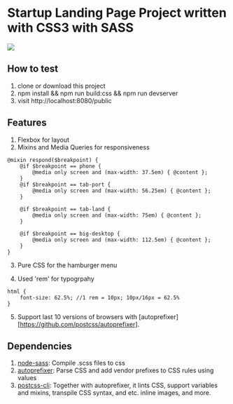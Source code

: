 # Startup Landing Page Project written with CSS3 with SASS

![](https://media.giphy.com/media/61ScR441CmXv6m8RAt/giphy.gif)

## How to test
1. clone or download this project
2. npm install && npm run build:css && npm run devserver
3. visit http://localhost:8080/public

## Features
1. Flexbox for layout
2. Mixins and Media Queries for responsiveness
```
@mixin respond($breakpoint) {
    @if $breakpoint == phone {
        @media only screen and (max-width: 37.5em) { @content };
    }
    @if $breakpoint == tab-port {
        @media only screen and (max-width: 56.25em) { @content };
    }

    @if $breakpoint == tab-land {
        @media only screen and (max-width: 75em) { @content };
    }

    @if $breakpoint == big-desktop {
        @media only screen and (max-width: 112.5em) { @content };
    }
}
```
3. Pure CSS for the hamburger menu


4. Used 'rem' for typogrpahy
```
html {
    font-size: 62.5%; //1 rem = 10px; 10px/16px = 62.5%
}
```

5. Support last 10 versions of browsers with [autoprefixer][https://github.com/postcss/autoprefixer]. 


## Dependencies
1. [node-sass](https://github.com/sass/node-sass): Compile .scss files to css
2. [autoprefixer](https://github.com/postcss/autoprefixer): Parse CSS and add vendor prefixes to CSS rules using values
3. [postcss-cli](https://github.com/postcss/postcss-cli): Together with autoprefixer, it lints CSS, support variables and mixins, transpile CSS syntax, and etc. inline images, and more.

